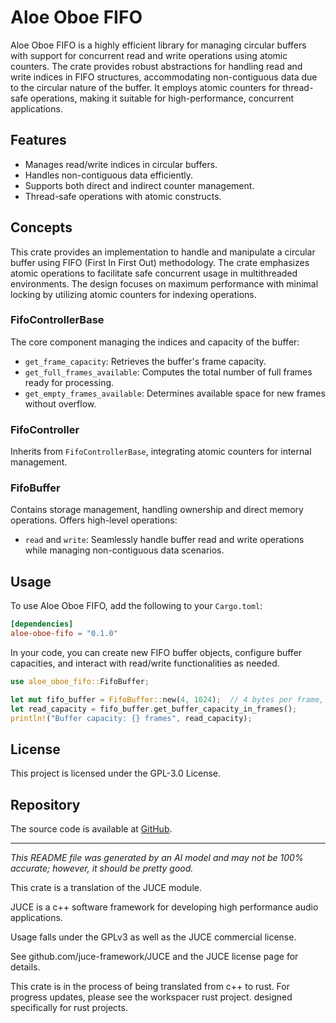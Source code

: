 # Aloe Oboe FIFO

Aloe Oboe FIFO is a highly efficient library for managing circular buffers with support for concurrent read and write operations using atomic counters. The crate provides robust abstractions for handling read and write indices in FIFO structures, accommodating non-contiguous data due to the circular nature of the buffer. It employs atomic counters for thread-safe operations, making it suitable for high-performance, concurrent applications.

## Features

- Manages read/write indices in circular buffers.
- Handles non-contiguous data efficiently.
- Supports both direct and indirect counter management.
- Thread-safe operations with atomic constructs.

## Concepts

This crate provides an implementation to handle and manipulate a circular buffer using FIFO (First In First Out) methodology. The crate emphasizes atomic operations to facilitate safe concurrent usage in multithreaded environments. The design focuses on maximum performance with minimal locking by utilizing atomic counters for indexing operations.

### FifoControllerBase
The core component managing the indices and capacity of the buffer:
- `get_frame_capacity`: Retrieves the buffer's frame capacity.
- `get_full_frames_available`: Computes the total number of full frames ready for processing.
- `get_empty_frames_available`: Determines available space for new frames without overflow.

### FifoController
Inherits from `FifoControllerBase`, integrating atomic counters for internal management.

### FifoBuffer
Contains storage management, handling ownership and direct memory operations. Offers high-level operations:
- `read` and `write`: Seamlessly handle buffer read and write operations while managing non-contiguous data scenarios.

## Usage
To use Aloe Oboe FIFO, add the following to your `Cargo.toml`:

```toml
[dependencies]
aloe-oboe-fifo = "0.1.0"
```

In your code, you can create new FIFO buffer objects, configure buffer capacities, and interact with read/write functionalities as needed.

```rust
use aloe_oboe_fifo::FifoBuffer;

let mut fifo_buffer = FifoBuffer::new(4, 1024);  // 4 bytes per frame, capacity for 1024 frames
let read_capacity = fifo_buffer.get_buffer_capacity_in_frames();
println!("Buffer capacity: {} frames", read_capacity);
```

## License
This project is licensed under the GPL-3.0 License.

## Repository
The source code is available at [GitHub](https://github.com/klebs6/aloe-rs).

---

*This README file was generated by an AI model and may not be 100% accurate; however, it should be pretty good.*

This crate is a translation of the JUCE module.

JUCE is a c++ software framework for developing high performance audio applications.

Usage falls under the GPLv3 as well as the JUCE commercial license.

See github.com/juce-framework/JUCE and the JUCE license page for details.

This crate is in the process of being translated from c++ to rust. For progress updates, please see the workspacer rust project. designed specifically for rust projects.
